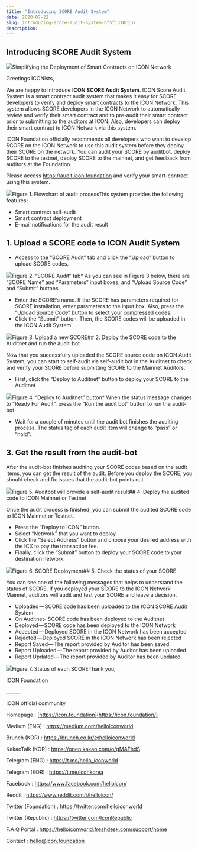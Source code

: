 ```yaml
---
title: "Introducing SCORE Audit System"
date: 2020-07-22
slug: introducing-score-audit-system-bf5f1310c137
description:
---
```


## Introducing SCORE Audit System

![](https://cdn-images-1.medium.com/max/800/1*X2YB8jPRbLQhcFz-uyfWNA.png)Simplifying the Deployment of Smart Contracts on ICON Network

Greetings ICONists,

We are happy to introduce **ICON SCORE Audit System**. ICON Score Audit System is a smart contract audit system that makes it easy for SCORE developers to verify and deploy smart contracts to the ICON Network. This system allows SCORE developers in the ICON Network to automatically review and verify their smart contract and to pre-audit their smart contract prior to submitting to the auditors at ICON. Also, developers can deploy their smart contract to ICON Network via this system.

ICON Foundation officially recommends all developers who want to develop SCORE on the ICON Network to use this audit system before they deploy their SCORE on the network. You can audit your SCORE by auditbot, deploy SCORE to the testnet, deploy SCORE to the mainnet, and get feedback from auditors at the Foundation.

Please access <https://audit.icon.foundation> and verify your smart-contract using this system.

![](https://cdn-images-1.medium.com/max/800/0*eRNT8_T9VFOe6D0n)Figure 1. Flowchart of audit processThis system provides the following features:

* Smart contract self-audit
* Smart contract deployment
* E-mail notifications for the audit result

## 1. Upload a SCORE code to ICON Audit System

* Access to the “SCORE Audit” tab and click the “Upload” button to upload SCORE codes.

![](https://cdn-images-1.medium.com/max/800/0*0RwmTBSAdo275HlX)Figure 2. “SCORE Audit” tab* As you can see in Figure 3 below, there are “SCORE Name” and “Parameters” input boxes, and “Upload Source Code” and “Submit” buttons.
* Enter the SCORE’s name. If the SCORE has parameters required for SCORE installation, enter parameters to the input box. Also, press the “Upload Source Code” button to select your compressed codes.
* Click the “Submit” button. Then, the SCORE codes will be uploaded in the ICON Audit System.

![](https://cdn-images-1.medium.com/max/800/0*S2Hl0DJIAKLuacDM)Figure 3. Upload a new SCORE## 2. Deploy the SCORE code to the Auditnet and run the audit-bot

Now that you successfully uploaded the SCORE source code on ICON Audit System, you can start to self-audit via self-audit bot in the Auditnet to check and verify your SCORE before submitting SCORE to the Mainnet Auditors.

* First, click the “Deploy to Auditnet” button to deploy your SCORE to the Auditnet

![](https://cdn-images-1.medium.com/max/800/0*Lel2kex7bN3Mh7JC)Figure 4. “Deploy to Auditnet” button* When the status message changes to “Ready For Audit”, press the “Run the audit bot” button to run the audit-bot.
* Wait for a couple of minutes until the audit bot finishes the auditing process. The status tag of each audit item will change to “pass” or “hold”.

## 3. Get the result from the audit-bot

After the audit-bot finishes auditing your SCORE codes based on the audit items, you can get the result of the audit. Before you deploy the SCORE, you should check and fix issues that the audit-bot points out.

![](https://cdn-images-1.medium.com/max/800/0*tzVzLsTyDTcnu-Kj)Figure 5. Auditbot will provide a self-audit result## 4. Deploy the audited code to ICON Mainnet or Testnet

Once the audit process is finished, you can submit the audited SCORE code to ICON Mainnet or Testnet.

* Press the “Deploy to ICON” button.
* Select “Network” that you want to deploy.
* Click the “Select Address” button and choose your desired address with the ICX to pay the transaction fee.
* Finally, click the “Submit” button to deploy your SCORE code to your destination network.

![](https://cdn-images-1.medium.com/max/800/0*Ikoz4X_P_Vylym4Y)Figure 6. SCORE Deployment## 5. Check the status of your SCORE

You can see one of the following messages that helps to understand the status of SCORE. If you deployed your SCORE to the ICON Network Mainnet, auditors will audit and test your SCORE and leave a decision.

* Uploaded — SCORE code has been uploaded to the ICON SCORE Audit System
* On Auditnet- SCORE code has been deployed to the Auditnet
* Deployed — SCORE code has been deployed to the ICON Network
* Accepted — Deployed SCORE in the ICON Network has been accepted
* Rejected — Deployed SCORE in the ICON Network has been rejected
* Report Saved — The report provided by Auditor has been saved
* Report Uploaded — The report provided by Auditor has been uploaded
* Report Updated — The report provided by Auditor has been updated

![](https://cdn-images-1.medium.com/max/800/0*WXVyKnLwu7eDS7F4)Figure 7. Status of each SCOREThank you,

ICON Foundation

\_\_\_\_\_\_

ICON official community

Homepage : [https://icon.foundation](https://icon.foundation/)

Medium (ENG) : <https://medium.com/helloiconworld>

Brunch (KOR) : <https://brunch.co.kr/@helloiconworld>

KakaoTalk (KOR) : <https://open.kakao.com/o/gMAFhdS>

Telegram (ENG) : <https://t.me/hello_iconworld>

Telegram (KOR) : <https://t.me/iconkorea>

Facebook : <https://www.facebook.com/helloicon/>

Reddit : <https://www.reddit.com/r/helloicon/>

Twitter (Foundation) : <https://twitter.com/helloiconworld>

Twitter (Republic) : <https://twitter.com/IconRepublic>

F.A.Q Portal : <https://helloiconworld.freshdesk.com/support/home>

Contact : hello@icon.foundation

